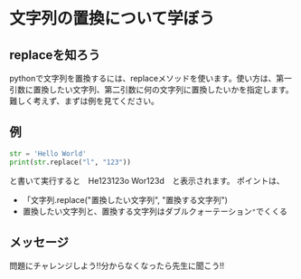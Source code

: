 # 文字列の置換について学ぼう

## replaceを知ろう
pythonで文字列を置換するには、replaceメソッドを使います。使い方は、第一引数に置換したい文字列、第二引数に何の文字列に置換したいかを指定します。難しく考えず、まずは例を見てください。

## 例
```python
str = 'Hello World'
print(str.replace("l", "123"))
```
と書いて実行すると　He123123o Wor123d　と表示されます。
ポイントは、
- 「文字列.replace("置換したい文字列", "置換する文字列")
- 置換したい文字列と、置換する文字列はダブルクォーテーション`"`でくくる

## メッセージ
問題にチャレンジしよう!!分からなくなったら先生に聞こう!!
